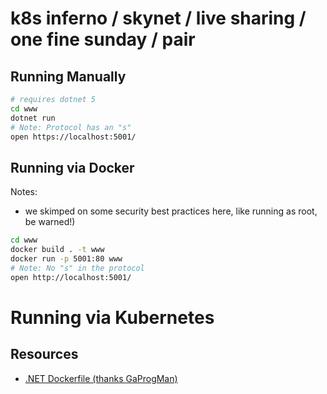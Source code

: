 # k8s inferno  / skynet / live sharing / one fine sunday / pair

## Running Manually

```bash
# requires dotnet 5
cd www
dotnet run
# Note: Protocol has an "s"
open https://localhost:5001/
```
## Running via Docker

Notes:
- we skimped on some security best practices here, like running as root, be warned!)

```bash
cd www
docker build . -t www
docker run -p 5001:80 www
# Note: No "s" in the protocol
open http://localhost:5001/
```

# Running via Kubernetes

## Resources

* [.NET Dockerfile (thanks GaProgMan)](https://github.com/GaProgMan/OnionArch/blob/master/Dockerfile)